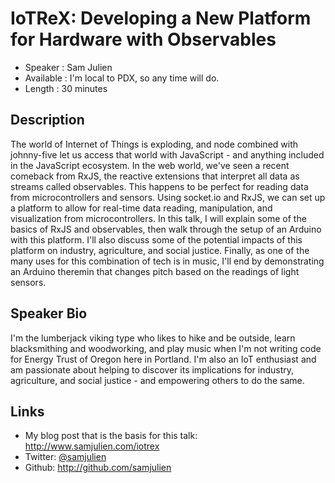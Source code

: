 IoTReX: Developing a New Platform for Hardware with Observables
========================

* Speaker   : Sam Julien
* Available : I'm local to PDX, so any time will do.
* Length    : 30 minutes

Description
-----------

The world of Internet of Things is exploding, and node combined with johnny-five let us access that world with JavaScript - and anything included in the JavaScript ecosystem. In the web world, we've seen a recent comeback from RxJS, the reactive extensions that interpret all data as streams called observables. This happens to be perfect for reading data from microcontrollers and sensors. Using socket.io and RxJS, we can set up a platform to allow for real-time data reading, manipulation, and visualization from microcontrollers. In this talk, I will explain some of the basics of RxJS and observables, then walk through the setup of an Arduino with this platform. I'll also discuss some of the potential impacts of this platform on industry, agriculture, and social justice. Finally, as one of the many uses for this combination of tech is in music, I'll end by demonstrating an Arduino theremin that changes pitch based on the readings of light sensors.


Speaker Bio
-----------

I'm the lumberjack viking type who likes to hike and be outside, learn blacksmithing and woodworking, and play music when I'm not writing code for Energy Trust of Oregon here in Portland. I'm also an IoT enthusiast and am passionate about helping to discover its implications for industry, agriculture, and social justice - and empowering others to do the same.

Links
-----

* My blog post that is the basis for this talk: http://www.samjulien.com/iotrex
* Twitter: [@samjulien](http://www.twitter.com/samjulien)
* Github: http://github.com/samjulien
